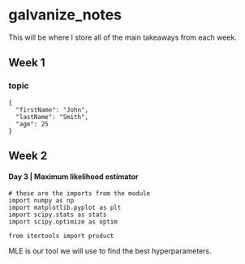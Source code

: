 # galvanize_notes
This will be where I store all of the main takeaways from each week.

## Week 1
### topic


```
{
  "firstName": "John",
  "lastName": "Smith",
  "age": 25
}
```

## Week 2
#### Day 3 | Maximum likelihood estimator

```
# these are the imports from the module
import numpy as np
import matplotlib.pyplot as plt
import scipy.stats as stats
import scipy.optimize as optim

from itertools import product
```
MLE is our tool we will use to find the best hyperparameters.
